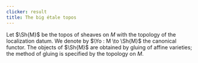 ```yaml
---
clicker: result
title: The big étale topos
---
```


Let $\Sh{M}$ be the topos of sheaves on $M$ with the topology of the localization datum. We denote by $\Yo : M \to \Sh{M}$ the canonical functor. The objects of $\Sh{M}$ are obtained by gluing of affine varieties; the method of gluing is specified by the topology on $M$.
